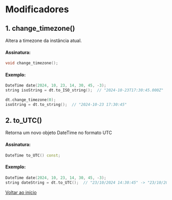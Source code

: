 # Modificadores

## 1. change_timezone()
Altera a timezone da instância atual.

#### Assinatura:

```c++
void change_timezone();
```

#### Exemplo:

```c++
DateTime date(2024, 10, 23, 14, 30, 45, -3);
string isoString = dt.to_ISO_string();  // "2024-10-23T17:30:45.000Z"
  
dt.change_timezone(0);
isoString = dt.to_string();  // "2024-10-23 17:30:45"

```

## 2. to_UTC()
Retorna um novo objeto DateTime no formato UTC

#### Assinatura:

```c++
DateTime to_UTC() const;
```

#### Exemplo:

```c++
DateTime date(2024, 10, 23, 14, 30, 45, -3);
string dateString = dt.to_UTC();  // "23/10/2024 14:30:45" -> "23/10/2024 17:30:45"
```


<a href="index.md">Voltar ao início</a>